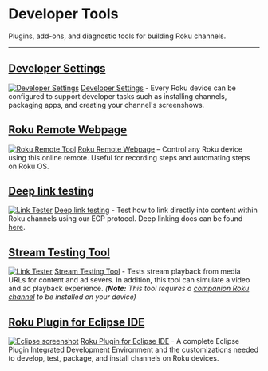 # Developer Tools
Plugins, add-ons, and diagnostic tools for building Roku channels.

- - -

## [Developer Settings](/develop/developer-tools/developer-settings.md)
[![Developer Settings](https://github.com/rokudev/docs/raw/master/images/dev-settings-application-installer.png)](/develop/developer-tools/developer-settings.md)
[Developer Settings](/develop/developer-tools/developer-settings.md) - Every Roku device can be configured to support developer tasks such as installing channels, packaging apps, and creating your channel's screenshows.

## [Roku Remote Webpage](http://devtools.web.roku.com/RokuRemote/)
[![Roku Remote Tool](https://github.com/rokudev/docs/raw/master/images/Roku-Remote-Tool.jpg)](http://devtools.web.roku.com/RokuRemote/)
[Roku Remote Webpage](http://devtools.web.roku.com/RokuRemote/) – Control any Roku device using this online remote. Useful for recording steps and automating steps on Roku OS.

## [Deep link testing](http://devtools.web.roku.com/DeepLinkingTester/)

[![Link Tester](https://github.com/rokudev/docs/raw/master/images/Roku-Deep-Linking-Tester.jpg)](http://devtools.web.roku.com/DeepLinkingTester/)
[Deep link testing](http://devtools.web.roku.com/DeepLinkingTester/) - Test how to link directly into content within Roku channels using our ECP protocol. Deep linking docs can be found [here](https://github.com/rokudev/docs/tree/master/develop/guides/deep-linking.md).

## [Stream Testing Tool](http://devtools.web.roku.com/stream_tester/html)

[![Link Tester](https://github.com/rokudev/docs/raw/master/images/Roku_Stream-Tester.jpg)](http://devtools.web.roku.com/stream_tester/html)
[Stream Testing Tool](http://devtools.web.roku.com/stream_tester/html) -  Tests stream playback from media URLs for content and ad severs. In addition, this tool can simulate a video and ad playback experience. _(**Note:** This tool requires a [companion Roku channel](https://my.roku.com/add/KX3UPK) to be installed on your device)_

## [Roku Plugin for Eclipse IDE](https://github.com/rokudev/docs/tree/master/develop/developer-tools/eclipse-plugin.md)
[![Eclipse screenshot](https://github.com/rokudev/docs/raw/master/images/eclipse_1.png)](https://github.com/rokudev/docs/tree/master/develop/developer-tools/eclipse-plugin.md)
[Roku Plugin for Eclipse IDE](https://github.com/rokudev/docs/tree/master/develop/developer-tools/eclipse-plugin.md) - A complete Eclipse Plugin Integrated Development Environment and the customizations needed to develop, test, package, and install channels on Roku devices.
